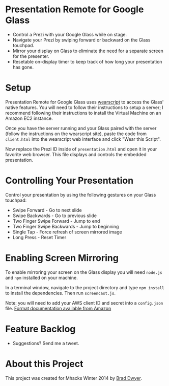 Presentation Remote for Google Glass
====================================

 - Control a Prezi with your Google Glass while on stage.
 - Navigate your Prezi by swiping forward or backward on the Glass touchpad.
 - Mirror your display on Glass to eliminate the need for a separate screen for the presenter.
 - Resetable on-display timer to keep track of how long your presentation has gone.

Setup
=====

Presentation Remote for Google Glass uses [wearscript](http://www.wearscript.com) to access the Glass' native features.
You will need to follow their instructions to setup a server; I recommend following their instructions to install the
Virtual Machine on an Amazon EC2 instance.

Once you have the server running and your Glass paired with the server (follow the instructions on the wearscript site),
paste the code from `client.html` into the wearscript web interface and click "Wear this Script".

Now replace the Prezi ID inside of `presentation.html` and open it in your favorite web browser. This file displays and
controls the embedded presentation.

Controlling Your Presentation
=============================

Control your presentation by using the following gestures on your Glass touchpad:

 - Swipe Forward - Go to next slide
 - Swipe Backwards - Go to previous slide
 - Two Finger Swipe Forward - Jump to end
 - Two Finger Swipe Backwards - Jump to beginning
 - Single Tap - Force refresh of screen mirrored image
 - Long Press - Reset Timer

Enabling Screen Mirroring
=========================

To enable mirroring your screen on the Glass display you will need `node.js` and `npm` installed on your machine.

In a terminal window, navigate to the project directory and type `npm install` to install the dependencies. Then run
`screencast.js`.

Note: you will need to add your AWS client ID and secret into a `config.json` file.
[Format documentation available from Amazon](https://github.com/aws/aws-sdk-js/blob/master/configuration.sample)

Feature Backlog
===============

 - Suggestions? Send me a tweet.

About this Project
==================

This project was created for Mhacks Winter 2014 by [Brad Dwyer](http://www.twitter.com/braddwyer).